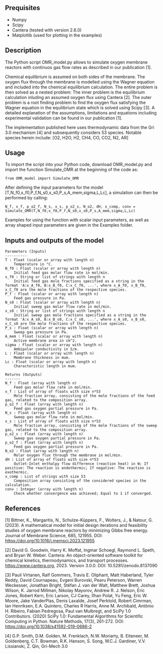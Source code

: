 Prequisites
--
- Numpy
- Scipy
- Cantera (tested with version 2.6.0)
- Matplotlib (used for plotting in the examples)


Description
--
The Python script OMR_model.py allows to simulate oxygen membrane reactors with continuos gas flow rates as described in our publication [1].

Chemical equilibrium is assumed on both sides of the membrane. The oxygen flux through the membrane is modelled using the Wagner equation and included into the chemical equilibrium calculation.
The entire problem is then solved as a nested problem: The inner problem is the equilibrium calculation inluding an assumed oxygen flux using Cantera [2]. 
The outer problem is a root finding problem to find the oxygen flux satisfying the Wagner equation in the equilibrium state which is solved using Scipy [3].
A detailed explanation of the assumptions, limitations and equations including experimental validation can be found in our publication [1].

The implementation published here uses thermodynamic data from the Gri 3.0 mechanism [4] and subsequently considers 53 species. 
Notable species herein include: [O2, H2O, H2, CH4, CO, CO2, N2, AR]



Usage
--------------------------------------------------------------------------------------------------------------------------------------
To import the script into your Python code, download OMR_model.py and import the function Simulate_OMR at the beginning of the code as:


`from OMR_model import Simulate_OMR`

After defining the input parameters for the model [T,N_f0,x_f0,P_f,N_s0,x_s0,P_s,A_mem,sigma,L,Lc], a simulation can then be performed by calling:

`N_f, x_f, p_o2_f, N_s, x_s, p_o2_s, N_o2, dH, x_comp, conv = Simulate_OMR(T,N_f0,x_f0,P_f,N_s0,x_s0,P_s,A_mem,sigma,L,Lc)`

Examples for using the function with scalar input parameters, as well as array shaped input parameters are given in the Examples folder.



Inputs and outputs of the model
--

    Parameters (Inputs)
    ----------
    T : Float (scalar or array with length n)
        Temperature in °C.
    N_f0 : Float (scalar or array with length n)
        Initial feed gas molar flow rate in mol/min.
    x_f0 : String or list of strings with length n
        Initial feed gas mole fractions specified as a string in the format 'A:x_A_f0, B:x_B_f0, C:x_C_f0, ...', where x_A_f0, x_B_f0, x_C_f0 are the mole fractions of the respective species.
    P_f : Float (scalar or array with length n)
        Feed gas pressure in Pa.
    N_s0 : Float (scalar or array with length n)
        Initial sweep gas molar flow rate in mol/min.
    x_s0 : String or list of strings with length n
        Initial sweep gas mole fractions specified as a string in the format 'A:x_A_s0, B:x_B_s0, C:x_C_s0, ...', where x_A_s0, x_B_s0, x_C_s0 are the mole fractions of the respective species.
    P_s : Float (scalar or array with length n)
        Sweep gas pressure in Pa.
    A_mem : Float (scalar or array with length n)
        Active membrane area in cm^2.
    sigma : Float (scalar or array with length n)
        Ambipolar conductivity in S/m.
    L : Float (scalar or array with length n)
        Membrane thickness in mum.
    Lc : Float (scalar or array with length n)
        Characteristic length in mum.

    Returns (Outputs)
    -------
    N_f : Float (array with length n)
        Feed gas molar flow rate in mol/min.
    x_f : List of array of floats with size n*53
        Mole fraction array, consisting of the mole fractions of the feed gas, related to the composition array.
    p_o2_f : Float (array with length n)
        Feed gas oxygen partial pressure in Pa.
    N_s : Float (array with length n)
        Sweep gas molar flow rate in mol/min.
    x_s : List of array of floats with size n*53
        Mole fraction array, consisting of the mole fractions of the sweep gas, related to the composition array.
    p_o2_s : Float (array with length n)
        Sweep gas oxygen partial pressure in Pa.
    p_o2_f : Float (array with length n)
        Feed gas oxygen partial pressure in Pa.
    N_o2 : Float (array with length n)
        Molar oxygen flux through the membrane in mol/min.
    dH : List of array of floats with size n*53
        Outlet-Inlet enthalpy flow difference (reaction heat) in W; If positive: The reaction is endothermic; If negative: The reaction is exothermic.
    x_comp : List of strings with size 53
        Composition array consisting of the considered species in the calculation.
    conv : Integer (array with length n)
        Check whether convergence was achieved; Equal to 1 if converged.



References
--
[1] Bittner, K., Margaritis, N., Schulze-Küppers, F., Wolters, J., & Natour, G. (2023). 
    A mathematical model for initial design iterations and feasibility studies of oxygen membrane reactors by minimizing Gibbs free energy. 
    Journal of Membrane Science, 685, 121955.
    DOI: https://doi.org/10.1016/j.memsci.2023.121955

[2] David G. Goodwin, Harry K. Moffat, Ingmar Schoegl, Raymond L. Speth, and Bryan W. Weber. Cantera: An object-oriented software toolkit for chemical kinetics, 
    thermodynamics, and transport processes. 
    https://www.cantera.org, 2023. Version 3.0.0. DOI: 10.5281/zenodo.8137090

[3] Pauli Virtanen, Ralf Gommers, Travis E. Oliphant, Matt Haberland, Tyler Reddy, David Cournapeau, Evgeni Burovski, Pearu Peterson,
    Warren Weckesser, Jonathan Bright, Stéfan J. van der Walt, Matthew Brett, Joshua Wilson, K. Jarrod Millman, Nikolay Mayorov, 
    Andrew R. J. Nelson, Eric Jones, Robert Kern, Eric Larson, CJ Carey, İlhan Polat, Yu Feng, Eric W. Moore, Jake VanderPlas, 
    Denis Laxalde, Josef Perktold, Robert Cimrman, Ian Henriksen, E.A. Quintero, Charles R Harris, Anne M. Archibald, Antônio H. Ribeiro,
    Fabian Pedregosa, Paul van Mulbregt, and SciPy 1.0 Contributors. 
    (2020) SciPy 1.0: Fundamental Algorithms for Scientific Computing in Python. Nature Methods, 17(3), 261-272.
    DOI: https://doi.org/10.1038/s41592-019-0686-2

[4] G.P. Smith, D.M. Golden, M. Frenklach, N.W. Moriarty, B. Eiteneer, M. Goldenberg, C.T. Bowman, R.K. Hanson, S. Song, 
    W.C.J. Gardiner, V.V. Lissianski, Z. Qin, Gri-Mech 3.0

